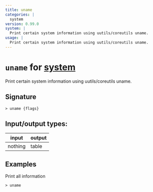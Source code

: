```yaml
---
title: uname
categories: |
  system
version: 0.99.0
system: |
  Print certain system information using uutils/coreutils uname.
usage: |
  Print certain system information using uutils/coreutils uname.
---
```

<!-- This file is automatically generated. Please edit the command in https://github.com/nushell/nushell instead. -->

# `uname` for [system](/commands/categories/system.md)

<div class='command-title'>Print certain system information using uutils&#x2f;coreutils uname.</div>

## Signature

```> uname {flags} ```


## Input/output types:

| input   | output |
| ------- | ------ |
| nothing | table  |

## Examples

Print all information
```nu
> uname

```

